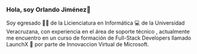### Hola, soy Orlando Jiménez👋

Soy egresado 🧑‍🎓 de la Licienciatura en Informática 💻 de la Universidad Veracruzana, con experiencia en el área de soporte técnico , actualmente me encuentro en un curso de formación de Full-Stack Developers llamado LaunchX 🚀 por parte de Innovaccion Virtual de Microsoft. 
<!--
**OrlandoJim/OrlandoJim** is a ✨ _special_ ✨ repository because its `README.md` (this file) appears on your GitHub profile.

Here are some ideas to get you started:

- 🔭 I’m currently working on ...
- 🌱 I’m currently learning ...
- 👯 I’m looking to collaborate on ...
- 🤔 I’m looking for help with ...
- 💬 Ask me about ...
- 📫 How to reach me: ...
- 😄 Pronouns: ...
- ⚡ Fun fact: ...
-->
